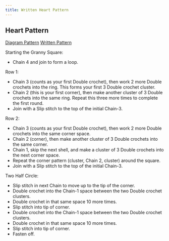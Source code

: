 ```yaml
---
title: Written Heart Pattern
---
```


## Heart Pattern

<div class="tab">

[Diagram Pattern](../../diagram-patterns/diagram-heart-pattern/index.html)
[Written Pattern](#granny-square-pattern)

</div>

Starting the Granny Square:
- <span class="chain">Chain</span> 4 and join to form a loop.

Row 1:
- <span class="chain">Chain</span> 3 (counts as your first <span class="textDBCrochet">Double crochet</span>), then work 2 more <span class="textDBCrochet">Double crochet</span>s into the ring. This forms your first 3 <span class="textDBCrochet">Double crochet</span> cluster.
- <span class="chain">Chain</span> 2 (this is your first corner), then make another cluster of 3 <span class="textDBCrochet">Double crochet</span>s into the same ring. Repeat this three more times to complete the first round.
- Join with a <span class="slipSt">Slip stitch</span> to the top of the initial <span class="chain">Chain</span>-3.

Row 2:
- <span class="chain">Chain</span> 3 (counts as your first <span class="textDBCrochet">Double crochet</span>), then work 2 more <span class="textDBCrochet">Double crochet</span>s into the same corner space.
- <span class="chain">Chain</span> 2 (corner), then make another cluster of 3 <span class="textDBCrochet">Double crochet</span>s into the same corner.
- <span class="chain">Chain</span> 1, skip the next shell, and make a cluster of 3 <span class="textDBCrochet">Double crochet</span>s into the next corner space.
- Repeat the corner pattern (cluster, <span class="chain">Chain</span> 2, cluster) around the square.
- Join with a <span class="slipSt">Slip stitch</span> to the top of the initial <span class="chain">Chain</span>-3.

Two Half Circle:
- <span class="slipSt">Slip stitch</span> in next <span class="chain">Chain</span> to move up to the tip of the corner.
- <span class="textDBCrochet">Double crochet</span> into the <span class="chain">Chain</span>-1 space between the two <span class="textDBCrochet">Double crochet</span> clusters.
- <span class="textDBCrochet">Double crochet</span> in that same space 10 more times.
- <span class="slipSt">Slip stitch</span> into tip of corner.
- <span class="textDBCrochet">Double crochet</span> into the <span class="chain">Chain</span>-1 space between the two <span class="textDBCrochet">Double crochet</span> clusters.
- <span class="textDBCrochet">Double crochet</span> in that same space 10 more times.
- <span class="slipSt">Slip stitch</span> into tip of corner.
- Fasten off.